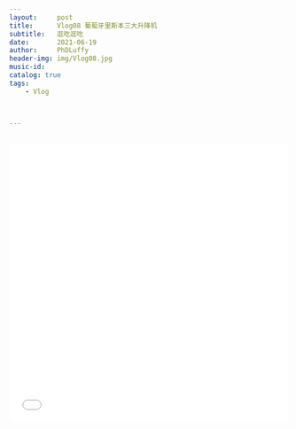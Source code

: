 ```yaml
---
layout:     post
title:      Vlog08 葡萄牙里斯本三大升降机
subtitle:   逛吃逛吃
date:       2021-06-19
author:     PhDLuffy
header-img: img/Vlog08.jpg
music-id: 
catalog: true
tags:
    - Vlog



---
```




<br>

<iframe 
frameborder="no" 
src="//player.bilibili.com/player.html?aid=846217144&bvid=BV1354y1H75i&cid=356607168&page=1&high_quality=1" 
width="100%" 
height="500">
</iframe>


